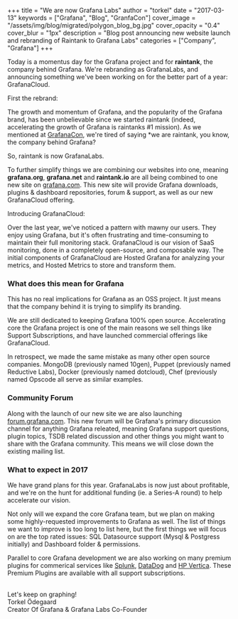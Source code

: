 +++
title = "We are now Grafana Labs"
author = "torkel"
date = "2017-03-13"
keywords = ["Grafana", "Blog", "GranfaCon"]
cover_image = "/assets/img/blog/migrated/polygon_blog_bg.jpg"
cover_opacity = "0.4"
cover_blur = "1px"
description = "Blog post announcing new website launch and rebranding of Raintank to Grafana Labs"
categories = ["Company", "Grafana"]
+++

Today is a momentus day for the Grafana project and for **raintank**, the company behind Grafana. We're rebranding as GrafanaLabs, and announcing something we've been working on for the better part of a year: GrafanaCloud.

First the rebrand: 

The growth and momentum of Grafana, and the popularity of the Grafana brand, has been unbelievable since we started raintank (indeed, accelerating the growth of Grafana is raintanks #1 mission). As we mentioned at [GrafanaCon](https://www.youtube), we're tired of saying *we are raintank, you know, the company behind Grafana?

So, raintank is now GrafanaLabs. 

To further simplify things we are combining our websites into one, meaning **grafana.org**, **grafana.net** and **raintank.io** are all being combined to one new site on [grafana.com](https://grafana.com). This new site will provide Grafana downloads,
plugins & dashboard repositories, forum & support, as well as our new GrafanaCloud offering. 

Introducing GrafanaCloud:

Over the last year, we've noticed a pattern with mawny our users. They enjoy using Grafana, but it's often frustrating and time-consuming to maintain their full monitoring stack. GrafanaCloud is our vision of SaaS monitoring, done in a completely open-source, and composable way. The initial components of GrafanaCloud are Hosted Grafana for analyzing your metrics, and Hosted Metrics to store and transform them.


### What does this mean for Grafana

This has no real implications for Grafana as an OSS project. It just means that the company behind it is trying to simplify its branding. 

We are still dedicated to keeping Grafana 100% open source. Accelerating core the Grafana project is one of the main reasons we sell things like Support Subscriptions, and have launched commercial offerings like GrafanaCloud.

In retrospect, we made the same mistake as many other open source companies. MongoDB (previously named 10gen), Puppet (previously named Reductive Labs), Docker (previously named dotcloud), Chef (previously named Opscode all serve as similar examples.

### Community Forum

Along with the launch of our new site we are also launching [forum.grafana.com](http://forum.grafana.com). This new
forum will be Grafana's primary discussion channel for anything Grafana releated, meaning Grafana
support questions, plugin topics, TSDB related discussion and other things you might want to share
with the Grafana community. This means we will close down the existing mailing list.

### What to expect in 2017

We have grand plans for this year. GrafanaLabs is now just about profitable, and we're on the hunt for additional funding (ie. a Series-A round) to help accelerate our vision.

Not only will we expand the core Grafana team, but we plan on making some highly-requested improvements to Grafana as well. The list of things we want to improve is too long to list here, but the first things we will focus on are the top rated issues: SQL Datasource support (Mysql & Postgress initially) and Dashboard folder & permissions. 

Parallel to core Grafana development we are also working on many premium plugins for commerical services like [Splunk](https://grafana.com/plugins/grafana-splunk-datasource),
[DataDog](https://grafana.com/plugins/grafana-datadog-datasource) and [HP Vertica](https://grafana.com/plugins/raintank-vertica-datasource). These Premium Plugins are available with all support subscriptions.

<br>
Let's keep on graphing!<br>
Torkel Ödegaard<br>
Creator Of Grafana & Grafana Labs Co-Founder


